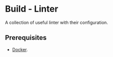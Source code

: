 # Build - Linter

A collection of useful linter with their configuration.

## Prerequisites

- [Docker](https://www.docker.com/).
